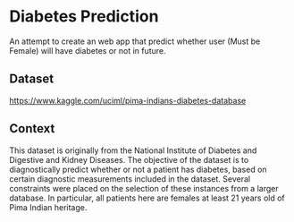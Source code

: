 # Diabetes Prediction
An attempt to create an web app that predict whether user (Must be Female) will have diabetes or not in future.

## Dataset
https://www.kaggle.com/uciml/pima-indians-diabetes-database

## Context
This dataset is originally from the National Institute of Diabetes and Digestive and Kidney Diseases. The objective of the dataset is to diagnostically predict whether or not a patient has diabetes, based on certain diagnostic measurements included in the dataset. Several constraints were placed on the selection of these instances from a larger database. In particular, all patients here are females at least 21 years old of Pima Indian heritage.

